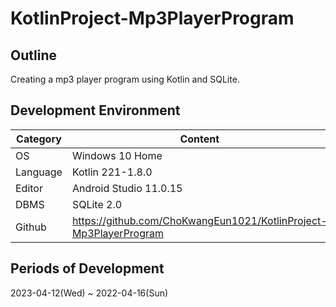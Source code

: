 # KotlinProject-Mp3PlayerProgram

## Outline
Creating a mp3 player program using Kotlin and SQLite.   

## Development Environment
| Category | Content |
| --- | --- |
| OS | Windows 10 Home |
| Language | Kotlin 221-1.8.0 |
| Editor | Android Studio 11.0.15 |
| DBMS | SQLite 2.0 |
| Github | https://github.com/ChoKwangEun1021/KotlinProject-Mp3PlayerProgram |

## Periods of Development
2023-04-12(Wed) ~ 2022-04-16(Sun)
